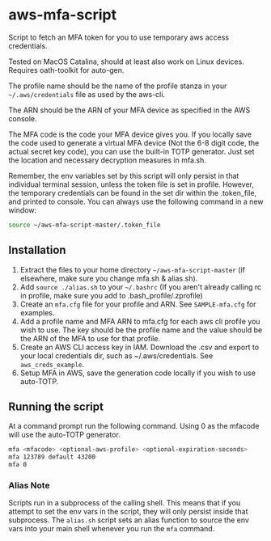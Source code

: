 # aws-mfa-script
Script to fetch an MFA token for you to use temporary aws access credentials.

Tested on MacOS Catalina, should at least also work on Linux devices. Requires oath-toolkit for auto-gen.

The profile name should be the name of the profile stanza in your
`~/.aws/credentials` file as used by the aws-cli.

The ARN should be the ARN of your MFA device as specified in the AWS console.

The MFA code is the code your MFA device gives you.
If you locally save the code used to generate a virtual MFA device (Not the 6-8 digit code, the actual secret key code), you can use the built-in TOTP generator. Just set the location and necessary decryption measures in mfa.sh.

Remember, the env variables set by this script will only persist in that individual terminal session, unless the token file is set in profile.
However, the temporary credentials can be found in the set dir within the .token_file, and printed to console. You can always use the following command in a new window:
```bash
source ~/aws-mfa-script-master/.token_file
```

## Installation

 1. Extract the files to your home directory `~/aws-mfa-script-master` (if elsewhere, make sure you change mfa.sh & alias.sh).
 2. Add `source ./alias.sh` to your `~/.bashrc` (If you aren't already calling rc in profile, make sure you add to .bash_profile/.zprofile)
 3. Create an `mfa.cfg` file for your profile and ARN. See `SAMPLE-mfa.cfg` for examples.
 4. Add a profile name and MFA ARN to mfa.cfg for each aws cli profile you wish to use. The key should be the profile name and the value should be the ARN of the MFA to use for that profile.
 5. Create an AWS CLI access key in IAM. Download the .csv and export to your local credentials dir, such as ~/.aws/credentials. See `aws_creds_example`.
 6. Setup MFA in AWS, save the generation code locally if you wish to use auto-TOTP.

## Running the script

At a command prompt run the following command. Using 0 as the mfacode will use the auto-TOTP generator.

```bash
mfa <mfacode> <optional-aws-profile> <optional-expiration-seconds>
mfa 123789 default 43200
mfa 0
```

### Alias Note

Scripts run in a subprocess of the calling shell.  This means that
if you attempt to set the env vars in the script, they will only persist
inside that subprocess.  The `alias.sh` script sets an alias function to source the env vars into your main shell whenever you
run the `mfa` command.
